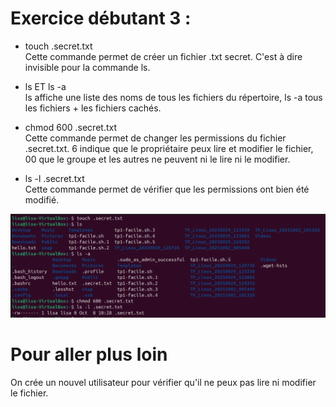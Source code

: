  # Exercice débutant 3 :

 - touch .secret.txt<br>
 Cette commande permet de créer un fichier .txt secret. C'est à dire invisible pour la commande ls.<br>

- ls ET ls -a<br>
ls affiche une liste des noms de tous les fichiers du répertoire, ls -a tous les fichiers + les fichiers cachés.<br>

 - chmod 600 .secret.txt<br>
 Cette commande permet de changer les permissions du fichier .secret.txt. 6 indique que le propriétaire peux lire et modifier le fichier, 00 que le groupe et les autres ne peuvent ni le lire ni le modifier.<br>

 - ls -l .secret.txt<br>
Cette commande permet de vérifier que les permissions ont bien été modifié.<br>

![Photo 4](../Img/4.png)

# Pour aller plus loin

On crée un nouvel utilisateur pour vérifier qu'il ne peux pas lire ni modifier le fichier.
